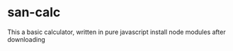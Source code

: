 # san-calc
This a basic calculator, written in pure javascript
install node modules after downloading
